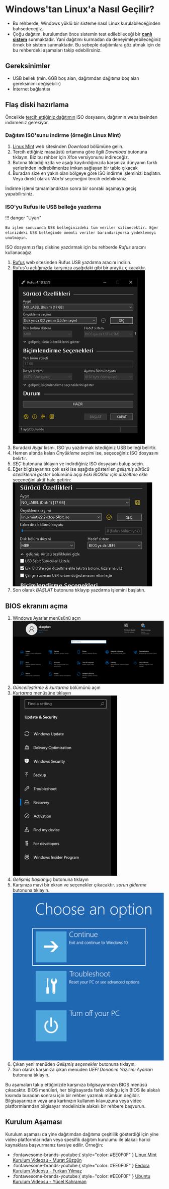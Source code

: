 # Windows'tan Linux'a Nasıl Geçilir?

- Bu rehberde, Windows yüklü bir sisteme nasıl Linux kurulabileceğinden bahsedeceğiz.
- Çoğu dağıtım, kurulumdan önce sistemin test edilebileceği bir [**canlı sistem**](https://tr.wikipedia.org/wiki/Canl%C4%B1_sistem) sunmaktadır. Yani dağıtımı kurmadan da deneyimleyebileceğiniz örnek bir sistem sunmaktadır. Bu sebeple dağıtımlara göz atmak için de bu rehberdeki aşamaları takip edebilirsiniz.

## Gereksinimler

- USB bellek (min. 6GB boş alan, dağıtımdan dağıtıma boş alan gereksinimi değişebilir)
- İnternet bağlantısı

## Flaş diski hazırlama

Öncelikle [tercih ettiğiniz dağıtımın](./01_hangi_dagitim.md) ISO dosyasını, dağıtımın websitseinden indirmeniz gerekiyor.

### Dağıtım ISO'sunu indirme (örneğin Linux Mint)

1. [Linux Mint](https://linuxmint.com/) web sitesinden _Download_ bölümüne gelin.
2. Tercih ettiğiniz masaüstü ortamına göre ilgili _Download_ butonuna tıklayın. Biz bu rehber için Xfce versiyonunu indireceğiz.
3. Butona tıkladığınzda ve aşağı kaydırdığınızda karşınıza dünyanın farklı yerlerinden indirebilmenize imkan sağlayan bir tablo çıkacak
4. Buradan size en yakın olan bölgeye göre ISO indirme işleminizi başlatın. Veya direkt olarak _World_ seçeneğini tercih edebilirsiniz.

İndirme işlemi tamamlandıktan sonra bir sonraki aşamaya geçiş yapabilirsiniz.

### ISO'yu Rufus ile USB belleğe yazdırma

!!! danger "Uyarı"

    Bu işlem sonucunda USB belleğinizdeki tüm veriler silinecektir. Eğer elinizdeki USB belleğinde önemli veriler barındırıyorsa yedeklemeyi unutmayın.

ISO dosyamızı flaş diskine yazdırmak için bu rehberde _Rufus_ aracını kullanacağız.

<ol>
  <li>
    <a href="https://rufus.ie/tr">Rufus</a> web sitesinden Rufus USB yazdırma aracını indirin.
  </li>
  <li>
    Rufus'u açtığınızda karşınıza aşağıdaki gibi bir arayüz çıkacaktır.<br>
    <img src="../assets/04/rufus_01.png" alt="rufus">
  </li>
  <li>
    Buradaki <em>Aygıt</em> kısmı, ISO'yu yazdırmak istediğiniz USB belleği belirtir.
  </li>
  <li>
    Hemen altında kalan <em>Önyükleme seçimi</em> ise, seçeceğiniz ISO dosyasını belirtir.
  </li>
  <li>
    <em>SEÇ</em> butonuna tıklayın ve indirdiğiniz ISO dosyasını bulup seçin.
  </li>
  <li>
    Eğer bilgisayarınız çok eski ise aşağıda gösterilen <em>gelişmiş sürücü özelliklerini göster</em> bölümünü açıp <em>Eski BIOSlar için düzeltme ekle</em> seçeneğini aktif hale getirin:<br>
    <img src="../assets/04/rufus_02.png" alt="rufus advanced"><br>
  </li>
  <li>
    Son olarak <em>BAŞLAT</em> butonuna tıklayıp yazdırma işlemini başlatın.
  </li>
</ol>

## BIOS ekranını açma

<ol>
    <li>
        Windows Ayarlar menüsünü açın<br>
        <img src="../assets/04/bios_01.png"/>
    </li>
    <li>
        <em>Güncelleştirme & kurtarma</em> bölümünü açın
    </li>
    <li>
        <em>Kurtarma</em> menüsüne tıklayın<br>
        <img src="../assets/04/bios_02.png"/>
    </li>
    <li>
        <em>Gelişmiş başlangıç</em> butonuna tıklayın
    </li>
    <li>
        Karşınıza mavi bir ekran ve seçenekler çıkacaktır. <em>sorun giderme</em> butonuna tıklayın.
        <img src="../assets/04/bios_03.png"/>
    </li>
    <li>
        Çıkan yeni menüden <em>Gelişmiş seçenekler</em> butonuna tıklayın.
    </li>
    <li>
       Son olarak karşınıza çıkan menüden <em>UEFI Donanım Yazılımı Ayarları</em> butonuna tıklayın.
    </li>
</ol>

Bu aşamaları takip ettiğinizde karşınıza bilgisayarınızın BIOS menüsü çıkacaktır. BIOS menüleri, her bilgisayarda farklı olduğu için BIOS ile alakalı kısımda buradan sonrası için bir rehber yazmak mümkün değildir. Bilgisayarınızın veya ana kartınızın kullanım kılavuzuna veya video platformlarından bilgisayar modelinizle alakalı bir rehbere başvurun.

## Kurulum Aşaması

Kurulum aşaması da yine dağıtımdan dağıtıma çeşitlilik gösterdiği için yine video platformlarından veya spesifik dağıtım kurulumu ile alakalı harici kaynaklara başvurmanız tavsiye edilir. Örneğin:

- :fontawesome-brands-youtube:{ style="color: #EE0F0F" }
  [Linux Mint Kurulum Videosu - Murat Süzgün](https://www.youtube.com/watch?v=MQZArEZrx9Y)
- :fontawesome-brands-youtube:{ style="color: #EE0F0F" }
  [Fedora Kurulum Videosu - Furkan Yılmaz](https://www.youtube.com/watch?v=4wzRKargwXA)
- :fontawesome-brands-youtube:{ style="color: #EE0F0F" }
  [Ubuntu Kurulum Videosu - Yücel Kahraman](https://www.youtube.com/watch?v=b9uFnHwBLn0)
